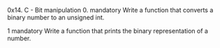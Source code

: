 0x14. C - Bit manipulation 0. 
 mandatory Write a function that converts a binary number to an unsigned int.

1 mandatory Write a function that prints the binary representation of a number.
